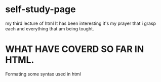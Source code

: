 # self-study-page
my third lecture of html
It has been interesting
it's my prayer that i grasp each and everything that am being tought.
# WHAT HAVE COVERD SO FAR IN HTML.
Formating
some syntax used in html
